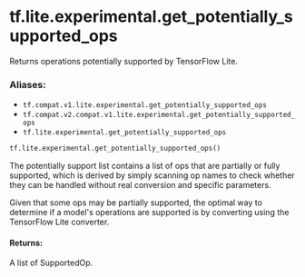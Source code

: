 <div itemscope itemtype="http://developers.google.com/ReferenceObject">
<meta itemprop="name" content="tf.lite.experimental.get_potentially_supported_ops" />
<meta itemprop="path" content="Stable" />
</div>

# tf.lite.experimental.get_potentially_supported_ops

Returns operations potentially supported by TensorFlow Lite.

### Aliases:

* `tf.compat.v1.lite.experimental.get_potentially_supported_ops`
* `tf.compat.v2.compat.v1.lite.experimental.get_potentially_supported_ops`
* `tf.lite.experimental.get_potentially_supported_ops`

``` python
tf.lite.experimental.get_potentially_supported_ops()
```

<!-- Placeholder for "Used in" -->

The potentially support list contains a list of ops that are partially or
fully supported, which is derived by simply scanning op names to check whether
they can be handled without real conversion and specific parameters.

Given that some ops may be partially supported, the optimal way to determine
if a model's operations are supported is by converting using the TensorFlow
Lite converter.

#### Returns:

A list of SupportedOp.
